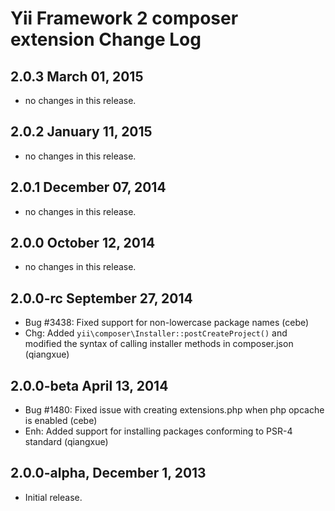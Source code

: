 Yii Framework 2 composer extension Change Log
=============================================

2.0.3 March 01, 2015
--------------------

- no changes in this release.


2.0.2 January 11, 2015
----------------------

- no changes in this release.


2.0.1 December 07, 2014
-----------------------

- no changes in this release.


2.0.0 October 12, 2014
----------------------

- no changes in this release.


2.0.0-rc September 27, 2014
---------------------------

- Bug #3438: Fixed support for non-lowercase package names (cebe)
- Chg: Added `yii\composer\Installer::postCreateProject()` and modified the syntax of calling installer methods in composer.json (qiangxue)

2.0.0-beta April 13, 2014
-------------------------

- Bug #1480: Fixed issue with creating extensions.php when php opcache is enabled (cebe)
- Enh: Added support for installing packages conforming to PSR-4 standard (qiangxue)

2.0.0-alpha, December 1, 2013
-----------------------------

- Initial release.
